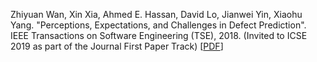 Zhiyuan Wan, Xin Xia, Ahmed E. Hassan, David Lo, Jianwei Yin, Xiaohu Yang. "Perceptions, Expectations, and Challenges in Defect Prediction". IEEE Transactions on Software Engineering (TSE), 2018. (Invited to ICSE 2019 as part of the Journal First Paper Track)
[[PDF](https://zhiyuan-wan.github.io/assets/publications/wan_tse_1_defect_prediction.pdf)]
